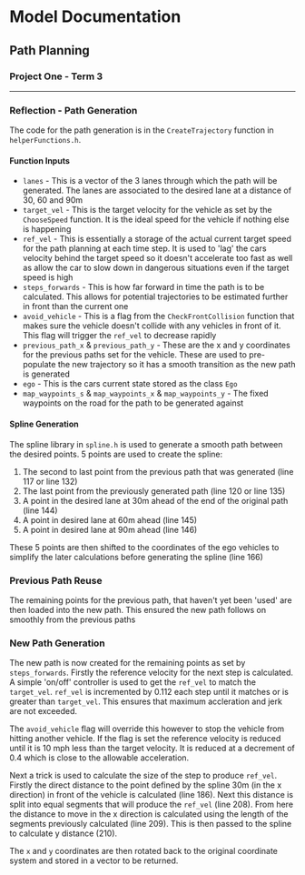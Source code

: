 # Model Documentation
## Path Planning
### Project One - Term 3

---
### Reflection - Path Generation
The code for the path generation is in the `CreateTrajectory` function in `helperFunctions.h`.

#### Function Inputs
* `lanes` - This is a vector of the 3 lanes through which the path will be generated. The lanes are associated to the desired lane at a distance of 30, 60 and 90m
* `target_vel` - This is the target velocity for the vehicle as set by the `ChooseSpeed` function. It is the ideal speed for the vehicle if nothing else is happening
* `ref_vel` - This is essentially a storage of the actual current target speed for the path planning at each time step. It is used to 'lag' the cars velocity behind the target speed so it doesn't accelerate too fast as well as allow the car to slow down in dangerous situations even if the target speed is high
* `steps_forwards` - This is how far forward in time the path is to be calculated. This allows for potential trajectories to be estimated further in front than the current one
* `avoid_vehicle` - This is a flag from the `CheckFrontCollision` function that makes sure the vehicle doesn't collide with any vehicles in front of it. This flag will trigger the `ref_vel` to decrease rapidly
* `previous_path_x` & `previous_path_y` - These are the x and y coordinates for the previous paths set for the vehicle. These are used to pre-populate the new trajectory so it has a smooth transition as the new path is generated
* `ego` - This is the cars current state stored as the class `Ego`
* `map_waypoints_s` & `map_waypoints_x` & `map_waypoints_y` -  The fixed waypoints on the road for the path to be generated against

#### Spline Generation
The spline library in `spline.h` is used to generate a smooth path between the desired points. 5 points are used to create the spline:

1. The second to last point from the previous path that was generated (line 117 or line 132)
2. The last point from the previously generated path (line 120 or line 135)
3. A point in the desired lane at 30m ahead of the end of the original path (line 144)
4. A point in desired lane at 60m ahead (line 145)
4. A point in desired lane at 90m ahead (line 146)

These 5 points are then shifted to the coordinates of the ego vehicles to simplify the later calculations before generating the spline (line 166)

### Previous Path Reuse
The remaining points for the previous path, that haven't yet been 'used' are then loaded into the new path. This ensured the new path follows on smoothly from the previous paths

### New Path Generation
The new path is now created for the remaining points as set by `steps_forwards`. Firstly the reference velocity for the next step is calculated. A simple 'on/off' controller is used to get the `ref_vel` to match the `target_vel`. `ref_vel` is incremented by 0.112 each step until it matches or is greater than `target_vel`. This ensures that maximum accleration and jerk are not exceeded.

The `avoid_vehicle` flag will override this however to stop the vehicle from hitting another vehicle. If the flag is set the reference velocity is reduced until it is 10 mph less than the target velocity. It is reduced at a decrement of 0.4 which is close to the allowable acceleration.

Next a trick is used to calculate the size of the step to produce `ref_vel`. Firstly the direct distance to the point defined by the spline 30m (in the x direction) in front of the vehicle is calculated (line 186). Next this distance is split into equal segments that will produce the `ref_vel` (line 208). From here the distance to move in the x direction is calculated using the length of the segments previously calculated (line 209). This is then passed to the spline to calculate y distance (210).

The `x` and `y` coordinates are then rotated back to the original coordinate system and stored in a vector to be returned.
